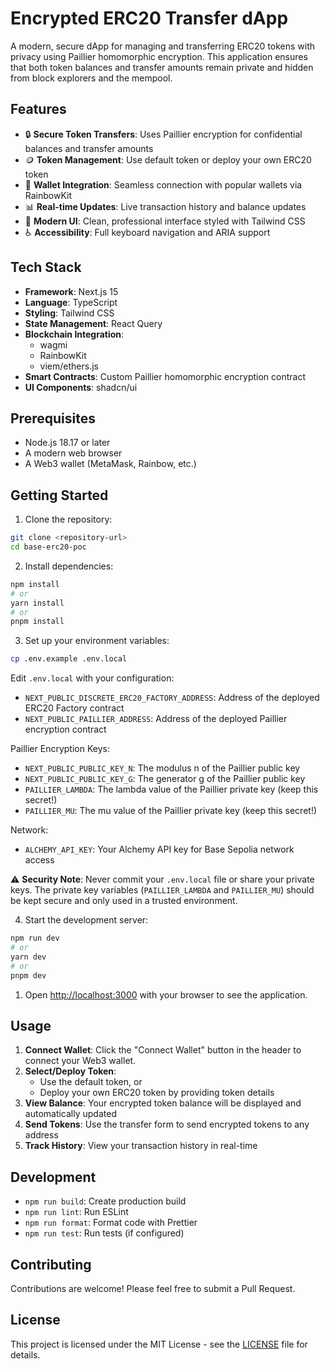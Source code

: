 # Encrypted ERC20 Transfer dApp

A modern, secure dApp for managing and transferring ERC20 tokens with privacy using Paillier homomorphic encryption. This application ensures that both token balances and transfer amounts remain private and hidden from block explorers and the mempool.

## Features

- 🔒 **Secure Token Transfers**: Uses Paillier encryption for confidential balances and transfer amounts
- 🪙 **Token Management**: Use default token or deploy your own ERC20 token
- 👛 **Wallet Integration**: Seamless connection with popular wallets via RainbowKit
- 📊 **Real-time Updates**: Live transaction history and balance updates
- 🎨 **Modern UI**: Clean, professional interface styled with Tailwind CSS
- ♿ **Accessibility**: Full keyboard navigation and ARIA support

## Tech Stack

- **Framework**: Next.js 15
- **Language**: TypeScript
- **Styling**: Tailwind CSS
- **State Management**: React Query
- **Blockchain Integration**: 
  - wagmi
  - RainbowKit
  - viem/ethers.js
- **Smart Contracts**: Custom Paillier homomorphic encryption contract
- **UI Components**: shadcn/ui

## Prerequisites

- Node.js 18.17 or later
- A modern web browser
- A Web3 wallet (MetaMask, Rainbow, etc.)

## Getting Started

1. Clone the repository:
```bash
git clone <repository-url>
cd base-erc20-poc
```

2. Install dependencies:
```bash
npm install
# or
yarn install
# or
pnpm install
```

3. Set up your environment variables:
```bash
cp .env.example .env.local
```
Edit `.env.local` with your configuration:

- `NEXT_PUBLIC_DISCRETE_ERC20_FACTORY_ADDRESS`: Address of the deployed ERC20 Factory contract
- `NEXT_PUBLIC_PAILLIER_ADDRESS`: Address of the deployed Paillier encryption contract

Paillier Encryption Keys:
- `NEXT_PUBLIC_PUBLIC_KEY_N`: The modulus n of the Paillier public key
- `NEXT_PUBLIC_PUBLIC_KEY_G`: The generator g of the Paillier public key
- `PAILLIER_LAMBDA`: The lambda value of the Paillier private key (keep this secret!)
- `PAILLIER_MU`: The mu value of the Paillier private key (keep this secret!)

Network:
- `ALCHEMY_API_KEY`: Your Alchemy API key for Base Sepolia network access

⚠️ **Security Note**: Never commit your `.env.local` file or share your private keys. The private key variables (`PAILLIER_LAMBDA` and `PAILLIER_MU`) should be kept secure and only used in a trusted environment.

4. Start the development server:
```bash
npm run dev
# or
yarn dev
# or
pnpm dev
```

1. Open [http://localhost:3000](http://localhost:3000) with your browser to see the application.

## Usage

1. **Connect Wallet**: Click the "Connect Wallet" button in the header to connect your Web3 wallet.
2. **Select/Deploy Token**: 
   - Use the default token, or
   - Deploy your own ERC20 token by providing token details
3. **View Balance**: Your encrypted token balance will be displayed and automatically updated
4. **Send Tokens**: Use the transfer form to send encrypted tokens to any address
5. **Track History**: View your transaction history in real-time

## Development

- `npm run build`: Create production build
- `npm run lint`: Run ESLint
- `npm run format`: Format code with Prettier
- `npm run test`: Run tests (if configured)

## Contributing

Contributions are welcome! Please feel free to submit a Pull Request.

## License

This project is licensed under the MIT License - see the [LICENSE](LICENSE) file for details.
